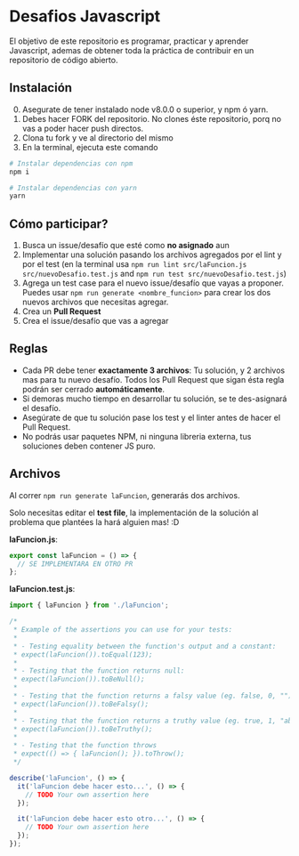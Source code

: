# Desafios Javascript

El objetivo de este repositorio es programar, practicar y aprender Javascript, ademas de obtener toda la práctica de contribuir en un repositorio de código abierto.

## Instalación

0. Asegurate de tener instalado node v8.0.0 o superior, y npm ó yarn.
1. Debes hacer FORK del repositorio. No clones éste repositorio, porq no vas a poder hacer push directos.
2. Clona tu fork y ve al directorio del mismo
3. En la terminal, ejecuta este comando 
```bash
# Instalar dependencias con npm
npm i
```
```bash
# Instalar dependencias con yarn
yarn
```

## Cómo participar?

1. Busca un issue/desafío que esté como **no asignado** aun
2. Implementar una solución pasando los archivos agregados por el lint y por el test (en la terminal usa `npm run lint src/laFuncion.js src/nuevoDesafio.test.js` and `npm run test src/nuevoDesafio.test.js`)
3. Agrega un test case para el nuevo issue/desafío que vayas a proponer. Puedes usar `npm run generate <nombre_funcion>` para crear los dos nuevos archivos que necesitas agregar.
4. Crea un **Pull Request**
5. Crea el issue/desafío que vas a agregar

## Reglas

- Cada PR debe tener **exactamente 3 archivos**: Tu solución, y 2 archivos mas para tu nuevo desafío. Todos los Pull Request que sigan ésta regla podrán ser cerrado **automáticamente**.
- Si demoras mucho tiempo en desarrollar tu solución, se te des-asignará el desafío.
- Asegúrate de que tu solución pase los test y el linter antes de hacer el Pull Request.
- No podrás usar paquetes NPM, ni ninguna libreria externa, tus soluciones deben contener JS puro.

## Archivos

Al correr `npm run generate laFuncion`, generarás dos archivos.

Solo necesitas editar el **test file**, la implementación de la solución al problema que plantées la hará alguien mas! :D

**laFuncion.js**:

```js
export const laFuncion = () => {
  // SE IMPLEMENTARA EN OTRO PR
};
```

**laFuncion.test.js**:

```js
import { laFuncion } from './laFuncion';

/*
 * Example of the assertions you can use for your tests:
 *
 * - Testing equality between the function's output and a constant:
 * expect(laFuncion()).toEqual(123);
 *
 * - Testing that the function returns null:
 * expect(laFuncion()).toBeNull();
 *
 * - Testing that the function returns a falsy value (eg. false, 0, "")
 * expect(laFuncion()).toBeFalsy();
 *
 * - Testing that the function returns a truthy value (eg. true, 1, "abc")
 * expect(laFuncion()).toBeTruthy();
 *
 * - Testing that the function throws
 * expect(() => { laFuncion(); }).toThrow();
 */

describe('laFuncion', () => {
  it('laFuncion debe hacer esto...', () => {
    // TODO Your own assertion here
  });

  it('laFuncion debe hacer esto otro...', () => {
    // TODO Your own assertion here
  });
});
```
